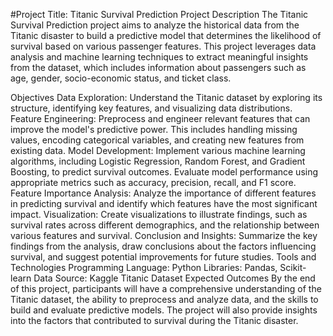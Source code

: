 #Project Title: 
Titanic Survival Prediction
Project Description
The Titanic Survival Prediction project aims to analyze the historical data from the Titanic disaster to build a predictive model that determines the likelihood of survival based on various passenger features. This project leverages data analysis and machine learning techniques to extract meaningful insights from the dataset, which includes information about passengers such as age, gender, socio-economic status, and ticket class.

Objectives
Data Exploration: Understand the Titanic dataset by exploring its structure, identifying key features, and visualizing data distributions.
Feature Engineering: Preprocess and engineer relevant features that can improve the model's predictive power. This includes handling missing values, encoding categorical variables, and creating new features from existing data.
Model Development: Implement various machine learning algorithms, including Logistic Regression, Random Forest, and Gradient Boosting, to predict survival outcomes. Evaluate model performance using appropriate metrics such as accuracy, precision, recall, and F1 score.
Feature Importance Analysis: Analyze the importance of different features in predicting survival and identify which features have the most significant impact.
Visualization: Create visualizations to illustrate findings, such as survival rates across different demographics, and the relationship between various features and survival.
Conclusion and Insights: Summarize the key findings from the analysis, draw conclusions about the factors influencing survival, and suggest potential improvements for future studies.
Tools and Technologies
Programming Language: Python
Libraries: Pandas, Scikit-learn
Data Source: Kaggle Titanic Dataset
Expected Outcomes
By the end of this project, participants will have a comprehensive understanding of the Titanic dataset, the ability to preprocess and analyze data, and the skills to build and evaluate predictive models. The project will also provide insights into the factors that contributed to survival during the Titanic disaster.


